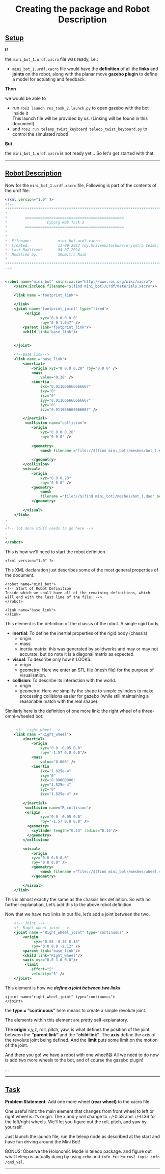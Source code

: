 <center><h1>
Creating the package and Robot Description
</h1></center>

<h2 id="setup"><a class="header" href="#setup">Setup</a></h2>


<p><strong>If</strong></p>
<p>the <code>mini_bot_1.urdf.xacro</code> file was ready, i.e.:</p>
<ul>
<li><code>mini_bot_1.urdf.xacro</code> file would have the <strong>definition</strong> of all the <strong>links</strong> and <strong>joints</strong> on the robot, along with the planar move <strong>gazebo plugin</strong> to define a model for actuating and feedback.</li>
</ul>
<p><strong>Then</strong></p>
<p>we would be able to</p>
<ul>
<li>run <code>ros2 launch ros_task_2.launch.py</code> to open gazebo with the bot inside it <br>
This launch file will be provided by us. (Linking will be found in this document)</li>
<li>and <code>ros2 run teleop_twist_keyboard teleop_twist_keyboard.py</code> to control the simulated robot!</li>
</ul>
<p><strong>But</strong> </p>
<p>the <code>mini_bot_1.urdf.xacro</code> is not ready yet… So let's get started with that.</p>
<hr />
<h2 id="robot-description"><a class="header" href="#robot-description">Robot Description</a></h2>
<p>Now for the <code>mini_bot_1.urdf.xacro</code> file,
Following is part of the contents of the urdf file:</p>

```xml
<?xml version="1.0" ?>
<!-- 
*****************************************************************************************
*
*        =============================================
*                  Cyborg ROS Task-2
*        =============================================
*
*
*  Filename:            mini_bot.urdf.xacro
*  Created:            	11-09-2023 (by:Srivenkateshwar(e-yantra team))
*  Last Modified:       04-07-2024
*  Modified by:         SOumitra Naik   
*  
*****************************************************************************************
-->


<robot name="mini_bot" xmlns:xacro="http://www.ros.org/wiki/xacro">
    <xacro:include filename="$(find mini_bot)/urdf/materials.xacro"/>
    
    <link name ="footprint_link">

    </link>
    <joint name="footprint_joint" type="fixed">
         <origin
                xyz="0.0 0.0 0.0"
                rpy="0 0 1.047" />
        <parent link="footprint_link"/>
        <child link="base_link"/>
        
        
    </joint>

    <!--Base link-->
    <link name ="base_link">
        <inertial>
            <origin xyz="0 0.0 0.28" rpy="0 0 0" />
            <mass
                value="0.28" />
            <inertia
                ixx="0.011666666666667"
                ixy="0"
                ixz="0"
                iyy="0.011666666666667"
                iyz="0"
                izz="0.011666666666667" />    

        </inertial>
         <collision name="collision">
            <origin
                xyz="0 0.0 0.28"
                rpy="0 0 0" />
          
            <geometry>
                <mesh filename ="file://$(find mini_bot)/meshes/bot_1.dae" scale="0.01  0.01 0.01"/>
                    
            </geometry>
        </collision>
        <visual>
            <origin
                xyz="0 0 0.28"
                rpy="0 0 0" />
            <geometry>
                <mesh 
                filename ="file://$(find mini_bot)/meshes/bot_1.dae" scale="0.01  0.01 0.01"/>
            </geometry>
         
        </visual>
    </link>
.
.
<!-- lot more stuff needs to go here -->
.
.   
</robot>
```


<p>This is how we’ll need to start the robot definition.</p>
<p><code>&lt;?xml version=&quot;1.0&quot; ?&gt;</code></p>
<p>This XML declaration just describes some of the most general properties of the document.</p>
<pre><code class="language-xml">&lt;robot name=&quot;mini_bot&quot;&gt;
&lt;!-- Start of Robot Definition
Inside which we shall have all of the remaining definitions, which will end with the last line of the file: --&gt;
&lt;/robot&gt;
</code></pre>



<pre><code class="language-xml">&lt;link name=&quot;base_link&quot;&gt;
&lt;/link&gt;
</code></pre>
<p>This element is the definition of the chassis of the robot. A single rigid body.</p>
<ul>
<li><strong>inertial</strong>: To define the inertial properties of the rigid body (chassis)
<ul>
<li>origin</li>
<li>mass</li>
<li>inertia matrix: this was generated by solidworks and may or may not accurate, but do note it is a diagonal matrix as expected.</li>
</ul>
</li>
<li><strong>visual</strong>: To describe only how it LOOKS.
<ul>
<li>origin</li>
<li>geometry: Here we enter an STL file (mesh file) for the purpose of visualisation.</li>
</ul>
</li>
<li><strong>collision</strong>: To describe its interaction with the world.
<ul>
<li>origin</li>
<li>geometry: Here we simplify the shape to simple cylinders to make processing collisions easier for gazebo (while still maintaining a  reasonable match with the real shape).</li>
</ul>
</li>
</ul>
<p>Similarly here is the definition of one more link: the right wheel of a three-omni-wheeled bot:</p>


```xml
 
     <!-- right_wheel -->
    <link name ="Right_wheel">
        <inertial>
            <origin
                xyz="0.0 -0.05 0.0"
                rpy="-1.57 0.0 0.0"/>
            <mass
                value="0.060" />
            <inertia
                ixx="1.825e-4"
                ixy="0"
                ixz="0.00000000"
                iyy="1.825e-4"
                iyz="0"
                izz="1.825e-4" /> 
            
        </inertial>
         <collision name="R_collision">
         <origin
                xyz="0.0 -0.05 0.0"
                rpy="-1.57 0.0 0.0" />
          <geometry>
            <cylinder length="0.13" radius="0.14"/>
          </geometry>
        </collision>

        <visual>
            <origin
            xyz="0.0 0.0 0.0"
            rpy="0 0 0.0" />
            <geometry>
                <mesh filename ="file://$(find mini_bot)/meshes/wheel.stl" scale="5 5 5"/>
            </geometry>
            
        </visual>
    </link>

```

<p>This is almost exactly the same as the chassis link definition. So with no further explanation, Let’s add this to the above robot definition.</p>
<p>Now that we have two links in our file, let’s add a joint between the two.</p>

```xml
    <!-- Joint -->
    <!--Right wheel joint -->
    <joint name ="Right_wheel_joint" type="continuous" >
        <origin
             xyz="0.58 -0.36 0.18"
            rpy="0.0 0.0 -2.12" />
        <parent link="base_link"/>
        <child link="Right_wheel"/>
        <axis xyz="0.0 1.0 0.0"/>
         <limit
            effort="5"
            velocity="5" />
    </joint>
```

<p>This element is how we <em><strong>define a joint between two links</strong></em>.</p>
<pre><code>&lt;joint name=&quot;right_wheel_joint&quot; type=&quot;continuous&quot;&gt;
&lt;/joint&gt;
</code></pre>
<p>the <strong>type = “continuous”</strong> here means to create a simple revolute joint.</p>
<p>The elements within this element are pretty self-explanatory.</p>
<p>The <strong>origin</strong> x,y,z, roll, pitch, yaw, is what defines the position of the joint between the <strong>“parent link”</strong> and the <strong>“child link”</strong>. The <strong>axis</strong> define the axis of the revolute joint being defined. And the <strong>limit</strong> puts some limit on the motion of the joint.</p>
<p>And there you go! we have a robot with one wheel!😄
All we need to do now is add two more wheels to the bot, and of course the gazebo plugin!</p>
<p>...</p>

<hr />
<h2 id="task"><a class="header" href="#task">Task</a></h2>
<p><strong>Problem Statement:</strong> Add one more wheel <strong>(rear wheel)</strong> to the xacro file.</p>
<p>One useful hint:
the main element that changes from front wheel to left or right wheel is it’s origin.
The x and y will change to +/-0.58 and +/-0.36 for the left/right wheels.
We’ll let you figure out the roll, pitch, and yaw by yourself.</p>


Just launch the launch file, run the teleop node as described at the start and have fun driving around the Mini Bot!</p>
<p>BONUS: Observe the Holonomic Mode in teleop package. and figure out what teleop is actually doing by using <code>echo</code> and <code>info</code>. For Ex:<code>ros2 topic info /cmd_vel</code>.</p>
<hr />

